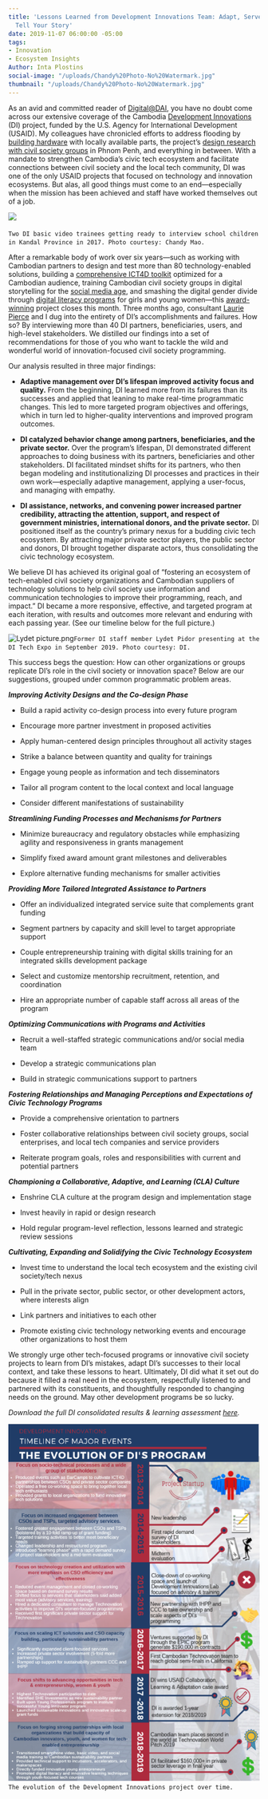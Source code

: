 ```yaml
---
title: 'Lessons Learned from Development Innovations Team: Adapt, Serve Users, and
  Tell Your Story'
date: 2019-11-07 06:00:00 -05:00
tags:
- Innovation
- Ecosystem Insights
Author: Inta Plostins
social-image: "/uploads/Chandy%20Photo-No%20Watermark.jpg"
thumbnail: "/uploads/Chandy%20Photo-No%20Watermark.jpg"
---
```


As an avid and committed reader of [Digital@DAI](https://dai-global-digital.com/), you have no doubt come across our extensive coverage of the Cambodia [Development Innovations](https://www.development-innovations.org/) (DI) project, funded by the U.S. Agency for International Development (USAID). My colleagues have chronicled efforts to address flooding by [building hardware](https://dai-global-digital.com/civil-society-the-hard-ware-way-maker-lab-experiences-in-cambodia.html) with locally available parts, the project’s [design research with civil society groups](https://dai-global-digital.com/cambodia-civil-society-facebook.html) in Phnom Penh, and everything in between. With a mandate to strengthen Cambodia’s civic tech ecosystem and facilitate connections between civil society and the local tech community, DI was one of the only USAID projects that focused on technology and innovation ecosystems. But alas, all good things must come to an end—especially when the mission has been achieved and staff have worked themselves out of a job.

<!--more-->

![](https://uc038d76a0037f23044c002587fe.previews.dropboxusercontent.com/p/thumb/AAmr72v7dwtFINb5ql5fLTn5QmkjRD0soz2F4Yv8Bk5XqFWL2zrbt16sYsDR-Hu6091NiDkKVxFrLRen35j6qQG-jZidh4_j057aqDSNwZs9DZnuf_tnU5VJ86BYeHn-7o4G1NDb5GjA1EbeY2R3QRW8mKf_IuLh0cY_sMRhKZRPxIDuRjSx4-WWopDgvN4LDgVbyxuY32ZQ6DQILROzC0zLlr4GpXw-tldJDrP3akWi_i99EMG2BpEarv5aRabDiUGgHNWFTylbkPbVrlHNVwnFInTvlOc0sJUqO1y_-soXy1qA_W6zigTcKmNm4VhGOVKqgHF2QQAavLMEGZJDhcae4n9MXSopYyftOoYq1k6Fy-xwZkjW2xgegpoce3f_zB8XMySDg2pOJfcimOs-Gzf4p5zzFOlUOGVa9Y2H3X9I-cXekG3v7RkcwRIw6EeKDiYO2X8cUM1_K5ZQSBTbZ-D_LuYfUAhhAuv-stLObXJr9cYfZQrkI9ms0JKJfPTAW_dY9W1sEGwJd9sL0dYTrIcA/p.jpeg?fv_content=true&size_mode=5)

`Two DI basic video trainees getting ready to interview school children in Kandal Province in 2017. Photo courtesy: Chandy Mao.`

After a remarkable body of work over six years—such as working with Cambodian partners to design and test more than 80 technology-enabled solutions, building a [comprehensive ICT4D toolkit](https://www.development-innovations.org/ict4d-toolkit/) optimized for a Cambodian audience, training Cambodian civil society groups in digital storytelling for the [social media age](https://www.facebook.com/DevInnoKH/videos/447052192538864/), and smashing the digital gender divide through [digital literacy programs](https://www.phnompenhpost.com/lifestyle-creativity-innovation/tech-innovator-cambodian-girls-create-prize-winning-poetry-app) for girls and young women—this [award-winning](https://usaidlearninglab.org/library/learning-and-adapting-enables-civil-society-innovations-cambodia) project closes this month. Three months ago, consultant [Laurie Pierce](https://www.linkedin.com/in/laurie-pierce-4a16b0a5/) and I dug into the entirety of DI’s accomplishments and failures. How so? By interviewing more than 40 DI partners, beneficiaries, users, and high-level stakeholders. We distilled our findings into a set of recommendations for those of you who want to tackle the wild and wonderful world of innovation-focused civil society programming.

Our analysis resulted in three major findings:

* **Adaptive management over DI’s lifespan improved activity focus and quality.** From the beginning, DI learned more from its failures than its successes and applied that leaning to make real-time programmatic changes. This led to more targeted program objectives and offerings, which in turn led to higher-quality interventions and improved program outcomes.

* **DI catalyzed behavior change among partners, beneficiaries, and the private sector.** Over the program’s lifespan, DI demonstrated different approaches to doing business with its partners, beneficiaries and other stakeholders. DI facilitated mindset shifts for its partners, who then began modeling and institutionalizing DI processes and practices in their own work—especially adaptive management, applying a user-focus, and managing with empathy.

* **DI assistance, networks, and convening power increased partner credibility, attracting the attention, support, and respect of government ministries, international donors, and the private sector.** DI positioned itself as the country’s primary nexus for a budding civic tech ecosystem. By attracting major private sector players, the public sector and donors, DI brought together disparate actors, thus consolidating the civic technology ecosystem.

We believe DI has achieved its original goal of “fostering an ecosystem of tech-enabled civil society organizations and Cambodian suppliers of technology solutions to help civil society use information and communication technologies to improve their programming, reach, and impact.” DI became a more responsive, effective, and targeted program at each iteration, with results and outcomes more relevant and enduring with each passing year. (See our timeline below for the full picture.)

![Lydet picture.png](/uploads/Lydet%20picture.png)`Former DI staff member Lydet Pidor presenting at the DI Tech Expo in September 2019. Photo courtesy: DI.`

This success begs the question: How can other organizations or groups replicate DI’s role in the civil society or innovation space? Below are our suggestions, grouped under common programmatic problem areas.

***Improving Activity Designs and the Co-design Phase***

* Build a rapid activity co-design process into every future program

* Encourage more partner investment in proposed activities

* Apply human-centered design principles throughout all activity stages

* Strike a balance between quantity and quality for trainings

* Engage young people as information and tech disseminators

* Tailor all program content to the local context and local language

* Consider different manifestations of sustainability

***Streamlining Funding Processes and Mechanisms for Partners***

* Minimize bureaucracy and regulatory obstacles while emphasizing agility and responsiveness in grants management

* Simplify fixed award amount grant milestones and deliverables

* Explore alternative funding mechanisms for smaller activities

***Providing More Tailored Integrated Assistance to Partners***

* Offer an individualized integrated service suite that complements grant funding

* Segment partners by capacity and skill level to target appropriate support

* Couple entrepreneurship training with digital skills training for an integrated skills development package

* Select and customize mentorship recruitment, retention, and coordination

* Hire an appropriate number of capable staff across all areas of the program

***Optimizing Communications with Programs and Activities***

* Recruit a well-staffed strategic communications and/or social media team

* Develop a strategic communications plan

* Build in strategic communications support to partners

***Fostering Relationships and Managing Perceptions and Expectations of Civic Technology Programs***

* Provide a comprehensive orientation to partners

* Foster collaborative relationships between civil society groups, social enterprises, and local tech companies and service providers

* Reiterate program goals, roles and responsibilities with current and potential partners

***Championing a Collaborative, Adaptive, and Learning (CLA) Culture***

* Enshrine CLA culture at the program design and implementation stage

* Invest heavily in rapid or design research

* Hold regular program-level reflection, lessons learned and strategic review sessions

***Cultivating, Expanding and Solidifying the Civic Technology Ecosystem***

* Invest time to understand the local tech ecosystem and the existing civil society/tech nexus

* Pull in the private sector, public sector, or other development actors, where interests align

* Link partners and initiatives to each other

* Promote existing civic technology networking events and encourage other organizations to host them

We strongly urge other tech-focused programs or innovative civil society projects to learn from DI’s mistakes, adapt DI’s successes to their local context, and take these lessons to heart. Ultimately, DI did what it set out do because it filled a real need in the ecosystem, respectfully listened to and partnered with its constituents, and thoughtfully responded to changing needs on the ground. May other development programs be so lucky.

*Download the full DI consolidated results & learning assessment [here](https://www.development-innovations.org/wp-content/uploads/2019/11/DI-Consolidated-Results-and-Learning-Assessment-Report-2019-Final.pdf).*

![DI timeline graphic.png](/uploads/DI%20timeline%20graphic.png)
`The evolution of the Development Innovations project over time.`